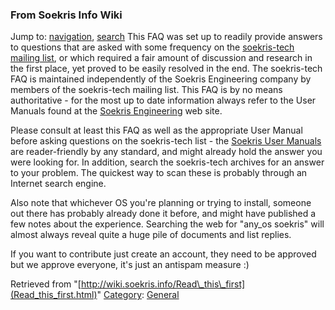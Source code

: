 
### From Soekris Info Wiki



Jump to: [navigation](Read_this_first.html#column-one), [search](Read_this_first.html#searchInput) 
This FAQ was set up to readily provide answers to questions that are asked with some frequency on the [soekris-tech mailing list](https://web.archive.org/web/20180610231634/http://lists.soekris.com/mailman/listinfo/soekris-tech "http://lists.soekris.com/mailman/listinfo/soekris-tech"), or which required a fair amount of discussion and research in the first place, yet proved to be easily resolved in the end. The soekris-tech FAQ is maintained independently of the Soekris Engineering company by members of the soekris-tech mailing list. This FAQ is by no means authoritative - for the most up to date information always refer to the User Manuals found at the [Soekris Engineering](https://web.archive.org/web/20180610231634/http://www.soekris.com/ "http://www.soekris.com/") web site.


Please consult at least this FAQ as well as the appropriate User Manual before asking questions on the soekris-tech list - the [Soekris User Manuals](https://web.archive.org/web/20180610231634/http://www.soekris.com/downloads.htm "http://www.soekris.com/downloads.htm") are reader-friendly by any standard, and might already hold the answer you were looking for. In addition, search the soekris-tech archives for an answer to your problem. The quickest way to scan these is probably through an Internet search engine.


Also note that whichever OS you're planning or trying to install, someone out there has probably already done it before, and might have published a few notes about the experience. Searching the web for "any\_os soekris" will almost always reveal quite a huge pile of documents and list replies.


If you want to contribute just create an account, they need to be approved but we approve everyone, it's just an antispam measure :)





Retrieved from "[http://wiki.soekris.info/Read\_this\_first](Read_this_first.html)"
[Category](https://web.archive.org/web/20180610231634/http://wiki.soekris.info/Special:Categories "Special:Categories"): [General](https://web.archive.org/web/20180610231634/http://wiki.soekris.info/Category_General "Category_General")

 

